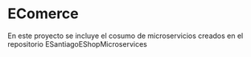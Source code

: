 # EComerce

<p>En este proyecto se incluye el cosumo de microservicios creados en el repositorio ESantiagoEShopMicroservices</p>
